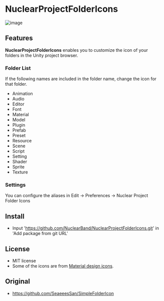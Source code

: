 # NuclearProjectFolderIcons

![image](https://user-images.githubusercontent.com/68797964/132967661-a6aff48e-4605-417f-8f4c-367d9172ed0f.png)

## Features

**NuclearProjectFolderIcons** enables you to customize the icon of your folders in the Unity project browser.

### Folder List

If the following names are included in the folder name, change the icon for that folder.

- Animation
- Audio
- Editor
- Font
- Material
- Model
- Plugin
- Prefab
- Preset
- Resource
- Scene
- Script
- Setting
- Shader
- Sprite
- Texture

### Settings

You can configure the aliases in Edit -> Preferences -> Nuclear Project Folder Icons

## Install

- Input 'https://github.com/NuclearBand/NuclearProjectFolderIcons.git' in 'Add package from git URL'

## License

- MIT license
- Some of the icons are from [Material design icons](https://fonts.google.com/icons).

## Original

- https://github.com/SeaeeesSan/SimpleFolderIcon
